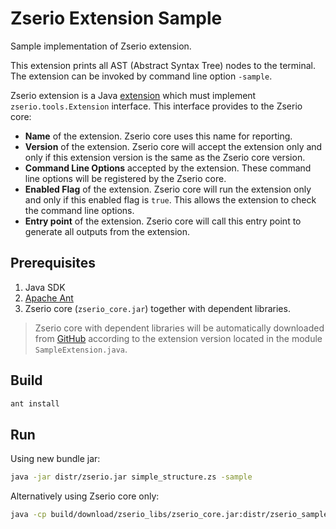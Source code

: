 # Zserio Extension Sample

Sample implementation of Zserio extension.

This extension prints all AST (Abstract Syntax Tree) nodes to the terminal. The extension can be invoked by
command line option `-sample`.

Zserio extension is a Java [extension](link) which must implement `zserio.tools.Extension` interface. This
interface provides to the Zserio core:

- **Name** of the extension. Zserio core uses this name for reporting.
- **Version** of the extension. Zserio core will accept the extension only and only if this extension
  version is the same as the Zserio core version.
- **Command Line Options** accepted by the extension. These command line options will be registered by the
  Zserio core.
- **Enabled Flag** of the extension. Zserio core will run the extension only and only if this enabled flag is
  `true`. This allows the extension to check the command line options.
- **Entry point** of the extension. Zserio core will call this entry point to generate all outputs from the
  extension. 

## Prerequisites

1. Java SDK
2. [Apache Ant](https://ant.apache.org/)
3. Zserio core (`zserio_core.jar`) together with dependent libraries.

> Zserio core with dependent libraries will be automatically downloaded from
[GitHub](https://github.com/ndsev/zserio/releases) according to the extension version located in the module
`SampleExtension.java`.

## Build

```bash
ant install
```

## Run

Using new bundle jar:

```bash
java -jar distr/zserio.jar simple_structure.zs -sample
```

Alternatively using Zserio core only:

```bash
java -cp build/download/zserio_libs/zserio_core.jar:distr/zserio_sample.jar zserio.tools.ZserioTool simple_structure.zs -sample
```
